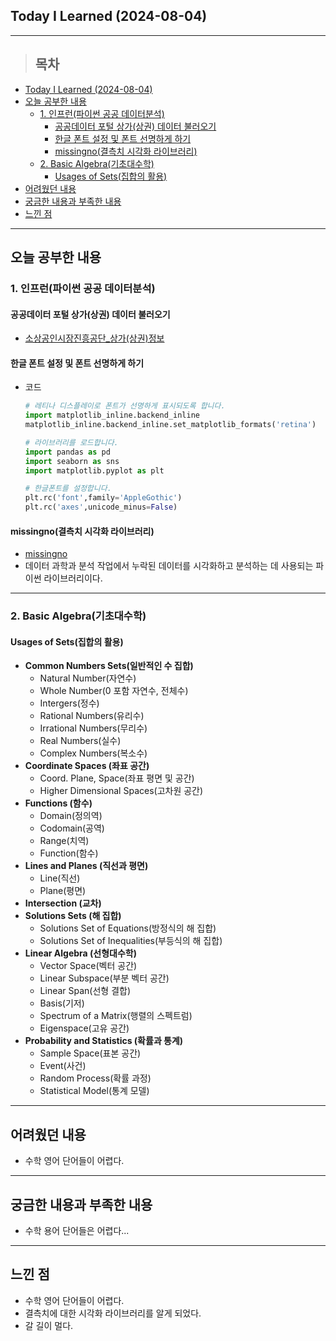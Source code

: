 ## Today I Learned (2024-08-04)
---
> ## 목차
- [Today I Learned (2024-08-04)](#today-i-learned-2024-08-04)
- [오늘 공부한 내용](#오늘-공부한-내용)
  - [1. 인프런(파이썬 공공 데이터분석)](#1-인프런파이썬-공공-데이터분석)
    - [공공데이터 포털 상가(상권) 데이터 불러오기](#공공데이터-포털-상가상권-데이터-불러오기)
    - [한글 폰트 설정 및 폰트 선명하게 하기](#한글-폰트-설정-및-폰트-선명하게-하기)
    - [missingno(결측치 시각화 라이브러리)](#missingno결측치-시각화-라이브러리)
  - [2. Basic Algebra(기초대수학)](#2-basic-algebra기초대수학)
    - [Usages of Sets(집합의 활용)](#usages-of-sets집합의-활용)
- [어려웠던 내용](#어려웠던-내용)
- [궁금한 내용과 부족한 내용](#궁금한-내용과-부족한-내용)
- [느낀 점](#느낀-점)
---

## 오늘 공부한 내용
### 1. 인프런(파이썬 공공 데이터분석)
#### 공공데이터 포털 상가(상권) 데이터 불러오기
- [소상공인시장진흥공단_상가(상권)정보](https://www.data.go.kr/data/15083033/fileData.do)
#### 한글 폰트 설정 및 폰트 선명하게 하기
- 코드
  ```python
  # 레티나 디스플레이로 폰트가 선명하게 표시되도록 합니다.
  import matplotlib_inline.backend_inline
  matplotlib_inline.backend_inline.set_matplotlib_formats('retina')

  # 라이브러리를 로드합니다.
  import pandas as pd
  import seaborn as sns
  import matplotlib.pyplot as plt

  # 한글폰트를 설정합니다.
  plt.rc('font',family='AppleGothic')
  plt.rc('axes',unicode_minus=False)
  ```
#### missingno(결측치 시각화 라이브러리)
- [missingno](https://github.com/ResidentMario/missingno)
- 데이터 과학과 분석 작업에서 누락된 데이터를 시각화하고 분석하는 데 사용되는 파이썬 라이브러리이다.
  
---
### 2. Basic Algebra(기초대수학)
#### Usages of Sets(집합의 활용)
- **Common Numbers Sets(일반적인 수 집합)**
  - Natural Number(자연수)
  - Whole Number(0 포함 자연수, 전체수)
  - Intergers(정수)
  - Rational Numbers(유리수)
  - Irrational Numbers(무리수)
  - Real Numbers(실수)
  - Complex Numbers(복소수)
- **Coordinate Spaces (좌표 공간)**
  - Coord. Plane, Space(좌표 평면 및 공간)
  - Higher Dimensional Spaces(고차원 공간)
- **Functions (함수)**
  - Domain(정의역)
  - Codomain(공역)
  - Range(치역)
  - Function(함수)
- **Lines and Planes (직선과 평면)**
  - Line(직선)
  - Plane(평면)
- **Intersection (교차)**
- **Solutions Sets (해 집합)**
  - Solutions Set of Equations(방정식의 해 집합)
  - Solutions Set of Inequalities(부등식의 해 집합)
- **Linear Algebra (선형대수학)**
  - Vector Space(벡터 공간)
  - Linear Subspace(부분 벡터 공간)
  - Linear Span(선형 결합)
  - Basis(기저)
  - Spectrum of a Matrix(행렬의 스펙트럼)
  - Eigenspace(고유 공간)
- **Probability and Statistics (확률과 통계)**
  - Sample Space(표본 공간)
  - Event(사건)
  - Random Process(확률 과정)
  - Statistical Model(통계 모델)
---
## 어려웠던 내용
- 수학 영어 단어들이 어렵다.
---
## 궁금한 내용과 부족한 내용
- 수학 용어 단어들은 어렵다...
---
## 느낀 점
- 수학 영어 단어들이 어렵다.
- 결측치에 대한 시각화 라이브러리를 알게 되었다.
- 갈 길이 멀다.



